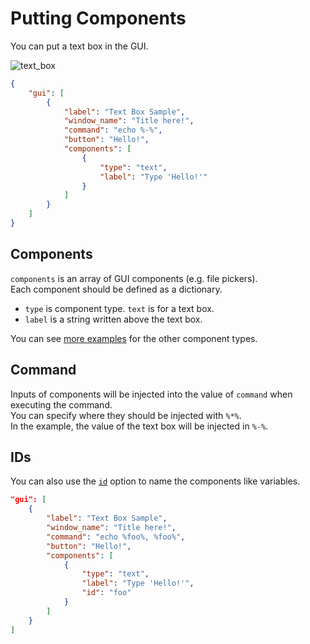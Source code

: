 # Putting Components

You can put a text box in the GUI.  

![text_box](https://github.com/matyalatte/tuw/assets/69258547/0fffa15a-2bae-48b3-be07-947e42175be5)  

```json
{
    "gui": [
        {
            "label": "Text Box Sample",
            "window_name": "Title here!",
            "command": "echo %-%",
            "button": "Hello!",
            "components": [
                {
                    "type": "text",
                    "label": "Type 'Hello!'"
                }
            ]
        }
    ]
}
```

## Components

`components` is an array of GUI components (e.g. file pickers).  
Each component should be defined as a dictionary.  

-   `type` is component type. `text` is for a text box.
-   `label` is a string written above the text box.

You can see [more examples](../../#2-components) for the other component types.

## Command

Inputs of components will be injected into the value of `command` when executing the command.  
You can specify where they should be injected with `%*%`.  
In the example, the value of the text box will be injected in `%-%`.  

## IDs

You can also use the [`id`](../../comp_options/id) option to name the components like variables.  

```json
"gui": [
    {
        "label": "Text Box Sample",
        "window_name": "Title here!",
        "command": "echo %foo%, %foo%",
        "button": "Hello!",
        "components": [
            {
                "type": "text",
                "label": "Type 'Hello!'",
                "id": "foo"
            }
        ]
    }
]
```
